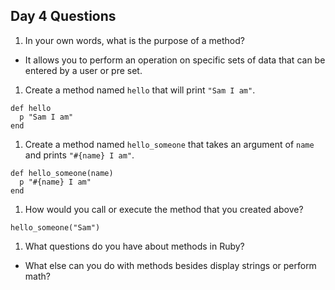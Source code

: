 ## Day 4 Questions

1. In your own words, what is the purpose of a method?

  * It allows you to perform an operation on specific sets of data that can     be entered by a user or pre set.

1. Create a method named `hello` that will print `"Sam I am"`.
  ```
  def hello
    p "Sam I am"
  end
  ```

1. Create a method named `hello_someone` that takes an argument of `name` and prints `"#{name} I am"`.
  ```
  def hello_someone(name)
    p "#{name} I am"
  end
  ```
1. How would you call or execute the method that you created above?
  ```
  hello_someone("Sam")
  ```
1. What questions do you have about methods in Ruby?

  * What else can you do with methods besides display strings or perform math?
